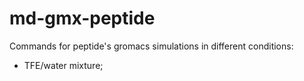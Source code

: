 # md-gmx-peptide
Commands for peptide's gromacs simulations in different conditions:

- TFE/water mixture;
